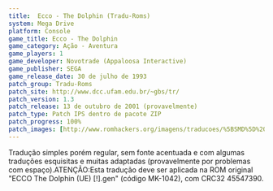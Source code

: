 ```yaml
---
title:  Ecco - The Dolphin (Tradu-Roms)
system: Mega Drive
platform: Console
game_title: Ecco - The Dolphin
game_category: Ação - Aventura
game_players: 1
game_developer: Novotrade (Appaloosa Interactive)
game_publisher: SEGA
game_release_date: 30 de julho de 1993
patch_group: Tradu-Roms
patch_site: http://www.dcc.ufam.edu.br/~gbs/tr/
patch_version: 1.3
patch_release: 13 de outubro de 2001 (provavelmente)
patch_type: Patch IPS dentro de pacote ZIP
patch_progress: 100%
patch_images: [http://www.romhackers.org/imagens/traducoes/%5BSMD%5D%20Ecco%20-%20The%20Dolphin%20-%20Tradu-Roms%20-%201.png,http://www.romhackers.org/imagens/traducoes/%5BSMD%5D%20Ecco%20-%20The%20Dolphin%20-%20Tradu-Roms%20-%202.png,http://www.romhackers.org/imagens/traducoes/%5BSMD%5D%20Ecco%20-%20The%20Dolphin%20-%20Tradu-Roms%20-%203.png]
---
```

Tradução simples porém regular, sem fonte acentuada e com algumas traduções esquisitas e muitas adaptadas (provavelmente por problemas com espaço).ATENÇÃO:Esta tradução deve ser aplicada na ROM original "ECCO The Dolphin (UE) [!].gen" (código MK-1042), com CRC32 45547390.